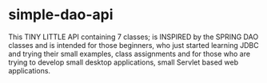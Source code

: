 # simple-dao-api
This TINY LITTLE API containing 7 classes; is INSPIRED by the SPRING DAO classes and is intended for those beginners,
who just started learning JDBC and trying their small examples, class assignments and for those who are trying to develop small desktop applications, small Servlet based web applications.
